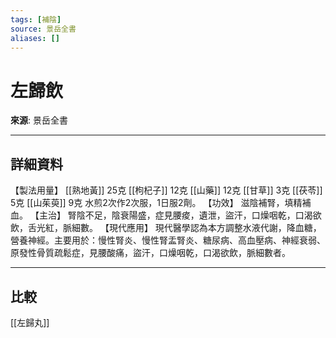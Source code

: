 ```yaml
---
tags: [補陰]
source: 景岳全書
aliases: []
---
```


# 左歸飲

**來源**: 景岳全書  

---

## 詳細資料
【製法用量】 [[熟地黃]] 25克 [[枸杞子]] 12克 [[山藥]] 12克 [[甘草]] 3克 [[茯苓]] 5克 [[山茱萸]] 9克
水煎2次作2次服，1日服2劑。
【功效】
滋陰補腎，填精補血。
【主治】
腎陰不足，陰衰陽盛，症見腰痠，遺泄，盜汗，口燥咽乾，口渴欲飲，舌光紅，脈細數。
【現代應用】
現代醫學認為本方調整水液代謝，降血糖，營養神經。主要用於：慢性腎炎、慢性腎盂腎炎、糖尿病、高血壓病、神經衰弱、原發性骨質疏鬆症，見腰酸痛，盜汗，口燥咽乾，口渴欲飲，脈細數者。

---

## 比較
[[左歸丸]]
